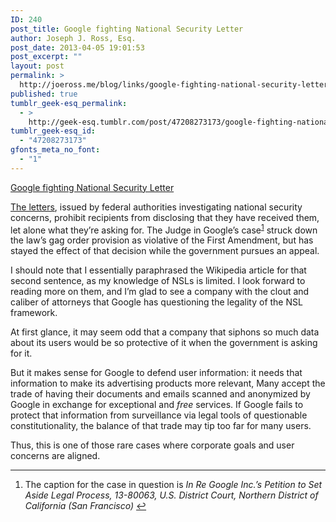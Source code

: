 ```yaml
---
ID: 240
post_title: Google fighting National Security Letter
author: Joseph J. Ross, Esq.
post_date: 2013-04-05 19:01:53
post_excerpt: ""
layout: post
permalink: >
  http://joeross.me/blog/links/google-fighting-national-security-letter/
published: true
tumblr_geek-esq_permalink:
  - >
    http://geek-esq.tumblr.com/post/47208273173/google-fighting-national-security-letter
tumblr_geek-esq_id:
  - "47208273173"
gfonts_meta_no_font:
  - "1"
---
```

<a href='http://www.bloomberg.com/news/2013-04-04/google-fights-u-s-national-security-probe-data-demand.html'>Google fighting National Security Letter</a><div class="link_description"><p><a href="https://en.wikipedia.org/wiki/National_security_letter" target="_blank">The letters</a>, issued by federal authorities investigating national security concerns, prohibit recipients from disclosing that they have received them, let alone what they&#8217;re asking for. The Judge in Google&#8217;s case<sup id="fnref:p47208273173-1"><a href="p47208273173-1" rel="footnote" target="_blank">1</a></sup> struck down the law&#8217;s gag order provision as violative of the First Amendment, but has stayed the effect of that decision while the government pursues an appeal.</p>

<p>I should note that I essentially paraphrased the Wikipedia article for that second sentence, as my knowledge of NSLs is limited. I look forward to reading more on them, and I&#8217;m glad to see a company with the clout and caliber of attorneys that Google has questioning the legality of the NSL framework.</p>

<p>At first glance, it may seem odd that a company that siphons so much data about its users would be so protective of it when the government is asking for it.</p>

<p>But it makes sense for Google to defend user information: it needs that information to make its advertising products more relevant, Many accept the trade of having their documents and emails scanned and anonymized by Google in exchange for exceptional and <em>free</em> services. If Google fails to protect that information from surveillance via legal tools of questionable constitutionality, the balance of that trade may tip too far for many users.</p>

<p>Thus, this is one of those rare cases where corporate goals and user concerns are aligned.</p>

<div class="footnotes">
<hr><ol><li id="fn:p47208273173-1">
<p>The caption for the case in question is <em>In Re Google Inc.&#8217;s Petition to Set Aside Legal Process, 13-80063, U.S. District Court, Northern District of California (San Francisco)</em> <a href="p47208273173-1" rev="footnote" target="_blank">↩</a></p>
</li>

</ol></div></div>
